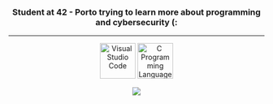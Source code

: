 <div align="center">


<h3 align="center"> Student at 42 - Porto trying to learn more about programming and cybersecurity (: </h3>

---

<img width="70px" src="https://i.imgur.com/yY111FZ.png" alt="Visual Studio Code">
<img width="70px" src="https://i.imgur.com/2tkmLF2.png" alt="C Programming Language">

<a href="https://www.linkedin.com/in/ana-luisa-nunan-711411193/" target="_blank"><img src="https://img.shields.io/badge/-LinkedIn-%230077B5?style=for-the-badge&logo=linkedin&logoColor=white"></a>

</div>
